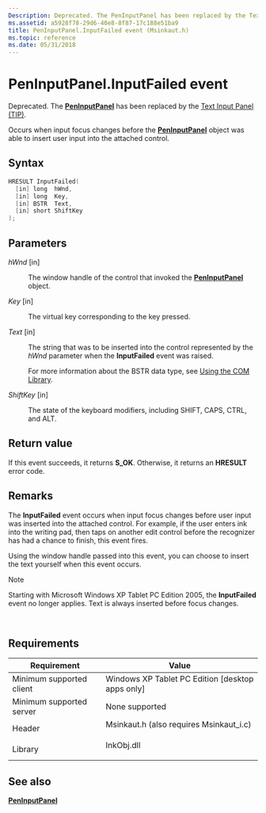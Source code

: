 ```yaml
---
Description: Deprecated. The PenInputPanel has been replaced by the Text Input Panel (TIP).Occurs when input focus changes before the PenInputPanel object was able to insert user input into the attached control.
ms.assetid: a5928f78-29d6-40e8-8f87-17c188e51ba9
title: PenInputPanel.InputFailed event (Msinkaut.h)
ms.topic: reference
ms.date: 05/31/2018
---
```


# PenInputPanel.InputFailed event

Deprecated. The [**PenInputPanel**](peninputpanel-class.md) has been replaced by the [Text Input Panel (TIP)](text-input-panel-reference.md).

Occurs when input focus changes before the [**PenInputPanel**](peninputpanel-class.md) object was able to insert user input into the attached control.

## Syntax


```C++
HRESULT InputFailed(
  [in] long  hWnd,
  [in] long  Key,
  [in] BSTR  Text,
  [in] short ShiftKey
);
```



## Parameters

<dl> <dt>

*hWnd* \[in\]
</dt> <dd>

The window handle of the control that invoked the [**PenInputPanel**](peninputpanel-class.md) object.

</dd> <dt>

*Key* \[in\]
</dt> <dd>

The virtual key corresponding to the key pressed.

</dd> <dt>

*Text* \[in\]
</dt> <dd>

The string that was to be inserted into the control represented by the *hWnd* parameter when the **InputFailed** event was raised.

For more information about the BSTR data type, see [Using the COM Library](using-the-com-library.md).

</dd> <dt>

*ShiftKey* \[in\]
</dt> <dd>

The state of the keyboard modifiers, including SHIFT, CAPS, CTRL, and ALT.

</dd> </dl>

## Return value

If this event succeeds, it returns **S\_OK**. Otherwise, it returns an **HRESULT** error code.

## Remarks

The **InputFailed** event occurs when input focus changes before user input was inserted into the attached control. For example, if the user enters ink into the writing pad, then taps on another edit control before the recognizer has had a chance to finish, this event fires.

Using the window handle passed into this event, you can choose to insert the text yourself when this event occurs.

> [!Note]  
> Starting with Microsoft Windows XP Tablet PC Edition 2005, the **InputFailed** event no longer applies. Text is always inserted before focus changes.

 

## Requirements



| Requirement | Value |
|-------------------------------------|---------------------------------------------------------------------------------------------------------------------|
| Minimum supported client<br/> | Windows XP Tablet PC Edition \[desktop apps only\]<br/>                                                       |
| Minimum supported server<br/> | None supported<br/>                                                                                           |
| Header<br/>                   | <dl> <dt>Msinkaut.h (also requires Msinkaut\_i.c)</dt> </dl> |
| Library<br/>                  | <dl> <dt>InkObj.dll</dt> </dl>                               |



## See also

<dl> <dt>

[**PenInputPanel**](peninputpanel-class.md)
</dt> </dl>

 

 




